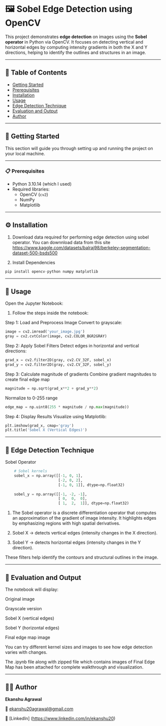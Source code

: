 # 🖼️ Sobel Edge Detection using OpenCV

This project demonstrates **edge detection** on images using the **Sobel operator** in Python via OpenCV. It focuses on detecting vertical and horizontal edges by computing intensity gradients in both the X and Y directions, helping to identify the outlines and structures in an image.

---

## 📑 Table of Contents

- [Getting Started](#getting-started)
- [Prerequisites](#prerequisites)
- [Installation](#installation)
- [Usage](#usage)
- [Edge Detection Technique](#edge-detection-technique)
- [Evaluation and Output](#evaluation-and-output)
- [Author](#author)

---

## 🚀 Getting Started

This section will guide you through setting up and running the project on your local machine.

---

### 📋 Prerequisites

- Python 3.10.14 (which I used)
- Required libraries:
  - OpenCV (`cv2`)
  - NumPy
  - Matplotlib

---

## ⚙️ Installation

1. Download data required for performing edge detection using sobel operator.
You can downnload data from this site https://www.kaggle.com/datasets/balraj98/berkeley-segmentation-dataset-500-bsds500

2. Install Dependencies 
```python
pip install opencv-python numpy matplotlib
```
---

## 🧪 Usage
Open the Jupyter Notebook:
1. Follow the steps inside the notebook:

Step 1: Load and Preprocess Image
Convert to grayscale:
```python
image = cv2.imread('your_image.jpg')
gray = cv2.cvtColor(image, cv2.COLOR_BGR2GRAY)
```

Step 2: Apply Sobel Filters
Detect edges in horizontal and vertical directions:

```python
grad_x = cv2.filter2D(gray, cv2.CV_32F, sobel_x)
grad_y = cv2.filter2D(gray, cv2.CV_32F, sobel_y)
```

Step 3: Calculate magnitude of gradients
Combine gradient magnitudes to create final edge map
```python
magnitude = np.sqrt(grad_x**2 + grad_y**2)
```
Normalize to 0-255 range
```python
edge_map = np.uint8(255 * magnitude / np.max(magnitude))
```

Step 4: Display Results
Visualize using Matplotlib:
```python
plt.imshow(grad_x, cmap='gray')
plt.title('Sobel X (Vertical Edges)')
```
--- 

## 🧠 Edge Detection Technique
Sobel Operator
```python
    # Sobel kernels
    sobel_x = np.array([[-1, 0, 1],
                        [-2, 0, 2],
                        [-1, 0, 1]], dtype=np.float32)
    
    sobel_y = np.array([[-1, -2, -1],
                        [ 0,  0,  0],
                        [ 1,  2,  1]], dtype=np.float32)
```

1. The Sobel operator is a discrete differentiation operator that computes an approximation of the gradient of image intensity. It highlights edges by emphasizing regions with high spatial derivatives.

2. Sobel X → detects vertical edges (intensity changes in the X direction).

3. Sobel Y → detects horizontal edges (intensity changes in the Y direction).

These filters help identify the contours and structural outlines in the image.

---

## 🎯 Evaluation and Output
The notebook will display:

Original image

Grayscale version

Sobel X (vertical edges)

Sobel Y (horizontal edges)

Final edge map image

You can try different kernel sizes and images to see how edge detection varies with changes.

The .ipynb file along with zipped file which contains images of Final Edge Map has been attached for complete walkthrough and visualization.

---

## 👨‍💻 Author
**Ekanshu Agrawal**

📧 ekanshu20agrawal@gmail.com

🔗 [LinkedIn] (https://www.linkedin.com/in/ekanshu20)
